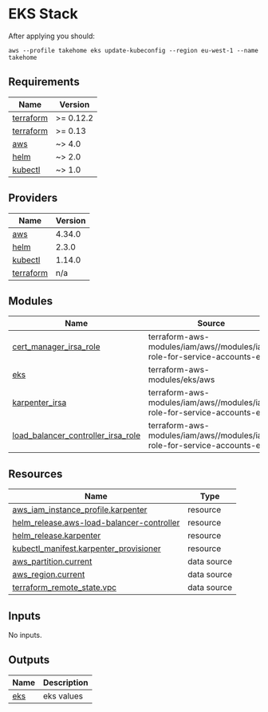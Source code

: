 # EKS Stack
After applying you should:
```
aws --profile takehome eks update-kubeconfig --region eu-west-1 --name takehome
```


<!-- BEGINNING OF PRE-COMMIT-TERRAFORM DOCS HOOK -->
## Requirements

| Name | Version |
|------|---------|
| <a name="requirement_terraform"></a> [terraform](#requirement\_terraform) | >= 0.12.2 |
| <a name="requirement_terraform"></a> [terraform](#requirement\_terraform) | >= 0.13 |
| <a name="requirement_aws"></a> [aws](#requirement\_aws) | ~> 4.0 |
| <a name="requirement_helm"></a> [helm](#requirement\_helm) | ~> 2.0 |
| <a name="requirement_kubectl"></a> [kubectl](#requirement\_kubectl) | ~> 1.0 |

## Providers

| Name | Version |
|------|---------|
| <a name="provider_aws"></a> [aws](#provider\_aws) | 4.34.0 |
| <a name="provider_helm"></a> [helm](#provider\_helm) | 2.3.0 |
| <a name="provider_kubectl"></a> [kubectl](#provider\_kubectl) | 1.14.0 |
| <a name="provider_terraform"></a> [terraform](#provider\_terraform) | n/a |

## Modules

| Name | Source | Version |
|------|--------|---------|
| <a name="module_cert_manager_irsa_role"></a> [cert\_manager\_irsa\_role](#module\_cert\_manager\_irsa\_role) | terraform-aws-modules/iam/aws//modules/iam-role-for-service-accounts-eks | ~> 4.21.1 |
| <a name="module_eks"></a> [eks](#module\_eks) | terraform-aws-modules/eks/aws | ~> 18.0 |
| <a name="module_karpenter_irsa"></a> [karpenter\_irsa](#module\_karpenter\_irsa) | terraform-aws-modules/iam/aws//modules/iam-role-for-service-accounts-eks | ~> 4.21.1 |
| <a name="module_load_balancer_controller_irsa_role"></a> [load\_balancer\_controller\_irsa\_role](#module\_load\_balancer\_controller\_irsa\_role) | terraform-aws-modules/iam/aws//modules/iam-role-for-service-accounts-eks | ~> 4.21.1 |

## Resources

| Name | Type |
|------|------|
| [aws_iam_instance_profile.karpenter](https://registry.terraform.io/providers/hashicorp/aws/latest/docs/resources/iam_instance_profile) | resource |
| [helm_release.aws-load-balancer-controller](https://registry.terraform.io/providers/hashicorp/helm/latest/docs/resources/release) | resource |
| [helm_release.karpenter](https://registry.terraform.io/providers/hashicorp/helm/latest/docs/resources/release) | resource |
| [kubectl_manifest.karpenter_provisioner](https://registry.terraform.io/providers/gavinbunney/kubectl/latest/docs/resources/manifest) | resource |
| [aws_partition.current](https://registry.terraform.io/providers/hashicorp/aws/latest/docs/data-sources/partition) | data source |
| [aws_region.current](https://registry.terraform.io/providers/hashicorp/aws/latest/docs/data-sources/region) | data source |
| [terraform_remote_state.vpc](https://registry.terraform.io/providers/hashicorp/terraform/latest/docs/data-sources/remote_state) | data source |

## Inputs

No inputs.

## Outputs

| Name | Description |
|------|-------------|
| <a name="output_eks"></a> [eks](#output\_eks) | eks values |
<!-- END OF PRE-COMMIT-TERRAFORM DOCS HOOK -->